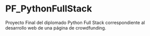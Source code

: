 # PF_PythonFullStack
Proyecto Final del diplomado Python Full Stack correspondiente al desarrollo web de una página de crowdfunding.
